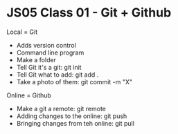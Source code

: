 # JS05 Class 01 - Git + Github

Local = Git 
* Adds version control
* Command line program
 * Make a folder
 * Tell Git it's a git: git init
 * Tell Git what to add: git add .
 * Take a photo of them: git commit -m "X"


Online = Github
* Make a git a remote: git remote 
* Adding changes to the online: git push
* Bringing changes from teh online: git pull

